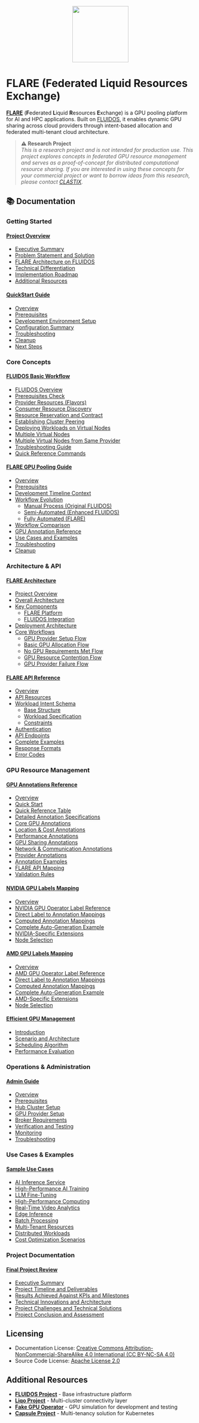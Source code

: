 <!-- markdownlint-disable first-line-h1 -->
<p align="center">
<a href="https://fluidos.eu/"><img src="https://github.com/fluidos-project/quick-start-guide/raw/1169710781fc338c977944dafcdd0e0240ae5821/.assets/img/fluidoslogo.png" width="150"/></a>
</p>

# FLARE (Federated Liquid Resources Exchange)

[**FLARE**](https://github.com/clastix/flare) (**F**ederated **L**iquid **R**esources **E**xchange) is a GPU pooling platform for AI and HPC applications. Built on [FLUIDOS](https://fluidos.eu/), it enables dynamic GPU sharing across cloud providers through intent-based allocation and federated multi-tenant cloud architecture.

> **⚠️ Research Project**  
> _This is a research project and is not intended for production use. This project explores concepts in federated GPU resource management and serves as a proof-of-concept for distributed computational resource sharing. If you are interested in using these concepts for your commercial project or want to borrow ideas from this research, please contact [CLASTIX](https://clastix.io)._


## 📚 Documentation

### Getting Started

#### [Project Overview](docs/FLARE_Project_Overview.md)
- [Executive Summary](docs/FLARE_Project_Overview.md#executive-summary)
- [Problem Statement and Solution](docs/FLARE_Project_Overview.md#problem-statement-and-proposed-solution)
- [FLARE Architecture on FLUIDOS](docs/FLARE_Project_Overview.md#flare-architecture-on-fluidos)
- [Technical Differentiation](docs/FLARE_Project_Overview.md#technical-differentiation)
- [Implementation Roadmap](docs/FLARE_Project_Overview.md#implementation-roadmap)
- [Additional Resources](docs/FLARE_Project_Overview.md#additional-resources)

#### [QuickStart Guide](docs/FLARE_QuickStart_Guide.md)
- [Overview](docs/FLARE_QuickStart_Guide.md#overview)
- [Prerequisites](docs/FLARE_QuickStart_Guide.md#prerequisites)
- [Development Environment Setup](docs/FLARE_QuickStart_Guide.md#development-environment-setup)
- [Configuration Summary](docs/FLARE_QuickStart_Guide.md#configuration-summary)
- [Troubleshooting](docs/FLARE_QuickStart_Guide.md#troubleshooting)
- [Cleanup](docs/FLARE_QuickStart_Guide.md#cleanup)
- [Next Steps](docs/FLARE_QuickStart_Guide.md#next-steps)

### Core Concepts

#### [FLUIDOS Basic Workflow](docs/FLUIDOS_Basic_Workflow.md)
- [FLUIDOS Overview](docs/FLUIDOS_Basic_Workflow.md#fluidos-overview)
- [Prerequisites Check](docs/FLUIDOS_Basic_Workflow.md#prerequisites-check)
- [Provider Resources (Flavors)](docs/FLUIDOS_Basic_Workflow.md#part-1-provider-resources-flavors)
- [Consumer Resource Discovery](docs/FLUIDOS_Basic_Workflow.md#part-2-consumer-resource-discovery)
- [Resource Reservation and Contract](docs/FLUIDOS_Basic_Workflow.md#part-3-resource-reservation-and-contract)
- [Establishing Cluster Peering](docs/FLUIDOS_Basic_Workflow.md#part-4-establishing-cluster-peering)
- [Deploying Workloads on Virtual Nodes](docs/FLUIDOS_Basic_Workflow.md#part-5-deploying-workloads-on-virtual-nodes)
- [Multiple Virtual Nodes](docs/FLUIDOS_Basic_Workflow.md#part-6-virtual-node-from-different-provider)
- [Multiple Virtual Nodes from Same Provider](docs/FLUIDOS_Basic_Workflow.md#part-7-multiple-virtual-nodes-from-same-provider)
- [Troubleshooting Guide](docs/FLUIDOS_Basic_Workflow.md#part-8-troubleshooting-guide)
- [Quick Reference Commands](docs/FLUIDOS_Basic_Workflow.md#part-9-quick-reference-commands)

#### [FLARE GPU Pooling Guide](docs/FLARE_GPU_Pooling_Guide.md)
- [Overview](docs/FLARE_GPU_Pooling_Guide.md#overview)
- [Prerequisites](docs/FLARE_GPU_Pooling_Guide.md#prerequisites)
- [Development Timeline Context](docs/FLARE_GPU_Pooling_Guide.md#development-timeline-context)
- [Workflow Evolution](docs/FLARE_GPU_Pooling_Guide.md#workflow-evolution)
  - [Manual Process (Original FLUIDOS)](docs/FLARE_GPU_Pooling_Guide.md#workflow-1-manual-process-original-fluidos)
  - [Semi-Automated (Enhanced FLUIDOS)](docs/FLARE_GPU_Pooling_Guide.md#workflow-2-semi-automated-enhanced-fluidos)
  - [Fully Automated (FLARE)](docs/FLARE_GPU_Pooling_Guide.md#workflow-3-fully-automated-flare)
- [Workflow Comparison](docs/FLARE_GPU_Pooling_Guide.md#workflow-comparison)
- [GPU Annotation Reference](docs/FLARE_GPU_Pooling_Guide.md#gpu-annotation-reference)
- [Use Cases and Examples](docs/FLARE_GPU_Pooling_Guide.md#use-cases-and-examples)
- [Troubleshooting](docs/FLARE_GPU_Pooling_Guide.md#troubleshooting)
- [Cleanup](docs/FLARE_GPU_Pooling_Guide.md#cleanup)

### Architecture & API

#### [FLARE Architecture](docs/FLARE_Architecture.md)
- [Project Overview](docs/FLARE_Architecture.md#project-overview)
- [Overall Architecture](docs/FLARE_Architecture.md#overall-architecture)
- [Key Components](docs/FLARE_Architecture.md#key-components)
  - [FLARE Platform](docs/FLARE_Architecture.md#flare-platform)
  - [FLUIDOS Integration](docs/FLARE_Architecture.md#fluidos-integration)
- [Deployment Architecture](docs/FLARE_Architecture.md#deployment-architecture)
- [Core Workflows](docs/FLARE_Architecture.md#core-workflows)
  - [GPU Provider Setup Flow](docs/FLARE_Architecture.md#1-gpu-provider-setup-flow)
  - [Basic GPU Allocation Flow](docs/FLARE_Architecture.md#2-basic-gpu-allocation-flow)
  - [No GPU Requirements Met Flow](docs/FLARE_Architecture.md#3-no-gpu-requirements-met-flow)
  - [GPU Resource Contention Flow](docs/FLARE_Architecture.md#4-gpu-resource-contention-flow)
  - [GPU Provider Failure Flow](docs/FLARE_Architecture.md#5-gpu-provider-failure-flow)

#### [FLARE API Reference](docs/FLARE_API_Reference.md)
- [Overview](docs/FLARE_API_Reference.md#overview)
- [API Resources](docs/FLARE_API_Reference.md#api-resources)
- [Workload Intent Schema](docs/FLARE_API_Reference.md#workload-intent-schema)
  - [Base Structure](docs/FLARE_API_Reference.md#base-structure)
  - [Workload Specification](docs/FLARE_API_Reference.md#workload-specification)
  - [Constraints](docs/FLARE_API_Reference.md#constraints)
- [Authentication](docs/FLARE_API_Reference.md#authentication)
- [API Endpoints](docs/FLARE_API_Reference.md#api-endpoints)
- [Complete Examples](docs/FLARE_API_Reference.md#complete-examples)
- [Response Formats](docs/FLARE_API_Reference.md#response-formats)
- [Error Codes](docs/FLARE_API_Reference.md#error-codes)

### GPU Resource Management

#### [GPU Annotations Reference](docs/FLARE_GPU_Annotations_Reference.md)
- [Overview](docs/FLARE_GPU_Annotations_Reference.md#overview)
- [Quick Start](docs/FLARE_GPU_Annotations_Reference.md#quick-start)
- [Quick Reference Table](docs/FLARE_GPU_Annotations_Reference.md#quick-reference-table)
- [Detailed Annotation Specifications](docs/FLARE_GPU_Annotations_Reference.md#detailed-annotation-specifications)
- [Core GPU Annotations](docs/FLARE_GPU_Annotations_Reference.md#core-gpu-annotations-required)
- [Location & Cost Annotations](docs/FLARE_GPU_Annotations_Reference.md#location-annotations-required---manual)
- [Performance Annotations](docs/FLARE_GPU_Annotations_Reference.md#performance-annotations-manual---optional)
- [GPU Sharing Annotations](docs/FLARE_GPU_Annotations_Reference.md#gpu-sharing-annotations-manual---optional)
- [Network & Communication Annotations](docs/FLARE_GPU_Annotations_Reference.md#network-performance-annotations-optional)
- [Provider Annotations](docs/FLARE_GPU_Annotations_Reference.md#provider-annotations-optional)
- [Annotation Examples](docs/FLARE_GPU_Annotations_Reference.md#annotation-examples)
- [FLARE API Mapping](docs/FLARE_GPU_Annotations_Reference.md#flare-api-mapping)
- [Validation Rules](docs/FLARE_GPU_Annotations_Reference.md#validation-rules)

#### [NVIDIA GPU Labels Mapping](docs/NVIDIA_GPU_Labels_Mapping.md)
- [Overview](docs/NVIDIA_GPU_Labels_Mapping.md#overview)
- [NVIDIA GPU Operator Label Reference](docs/NVIDIA_GPU_Labels_Mapping.md#nvidia-gpu-operator-label-reference)
- [Direct Label to Annotation Mappings](docs/NVIDIA_GPU_Labels_Mapping.md#direct-label-to-annotation-mappings)
- [Computed Annotation Mappings](docs/NVIDIA_GPU_Labels_Mapping.md#computed-annotation-mappings)
- [Complete Auto-Generation Example](docs/NVIDIA_GPU_Labels_Mapping.md#complete-auto-generation-example)
- [NVIDIA-Specific Extensions](docs/NVIDIA_GPU_Labels_Mapping.md#nvidia-specific-extensions)
- [Node Selection](docs/NVIDIA_GPU_Labels_Mapping.md#node-selection)

#### [AMD GPU Labels Mapping](docs/AMD_GPU_Labels_Mapping.md)
- [Overview](docs/AMD_GPU_Labels_Mapping.md#overview)
- [AMD GPU Operator Label Reference](docs/AMD_GPU_Labels_Mapping.md#amd-gpu-operator-label-reference)
- [Direct Label to Annotation Mappings](docs/AMD_GPU_Labels_Mapping.md#direct-label-to-annotation-mappings)
- [Computed Annotation Mappings](docs/AMD_GPU_Labels_Mapping.md#computed-annotation-mappings)
- [Complete Auto-Generation Example](docs/AMD_GPU_Labels_Mapping.md#complete-auto-generation-example)
- [AMD-Specific Extensions](docs/AMD_GPU_Labels_Mapping.md#amd-specific-extensions)
- [Node Selection](docs/AMD_GPU_Labels_Mapping.md#node-selection)

#### [Efficient GPU Management](docs/FLARE_placeholder.md)
- [Introduction](docs/FLARE_placeholder.md#introduction)
- [Scenario and Architecture](docs/FLARE_placeholder.md#scenario-and-architecture)
- [Scheduling Algorithm](docs/FLARE_placeholder.md#scheduling-algorithm)
- [Performance Evaluation](docs/FLARE_placeholder.md#performance-evaluation)

### Operations & Administration

#### [Admin Guide](docs/FLARE_Admin_Guide.md)
- [Overview](docs/FLARE_Admin_Guide.md#overview)
- [Prerequisites](docs/FLARE_Admin_Guide.md#prerequisites)
- [Hub Cluster Setup](docs/FLARE_Admin_Guide.md#hub-cluster-setup-flare-consumer)
- [GPU Provider Setup](docs/FLARE_Admin_Guide.md#gpu-provider-setup)
- [Broker Requirements](docs/FLARE_Admin_Guide.md#broker-requirements)
- [Verification and Testing](docs/FLARE_Admin_Guide.md#verification)
- [Monitoring](docs/FLARE_Admin_Guide.md#monitoring)
- [Troubleshooting](docs/FLARE_Admin_Guide.md#troubleshooting)

### Use Cases & Examples

#### [Sample Use Cases](docs/FLARE_Sample_Use_Cases.md)
- [AI Inference Service](docs/FLARE_Sample_Use_Cases.md#1-ai-inference-service)
- [High-Performance AI Training](docs/FLARE_Sample_Use_Cases.md#2-high-performance-ai-training)
- [LLM Fine-Tuning](docs/FLARE_Sample_Use_Cases.md#3-llm-fine-tuning)
- [High-Performance Computing](docs/FLARE_Sample_Use_Cases.md#4-high-performance-computing)
- [Real-Time Video Analytics](docs/FLARE_Sample_Use_Cases.md#5-real-time-video-analytics)
- [Edge Inference](docs/FLARE_Sample_Use_Cases.md#6-edge-inference)
- [Batch Processing](docs/FLARE_Sample_Use_Cases.md#7-batch-processing)
- [Multi-Tenant Resources](docs/FLARE_Sample_Use_Cases.md#8-multi-tenant-resources)
- [Distributed Workloads](docs/FLARE_Sample_Use_Cases.md#9-distributed-workloads)
- [Cost Optimization Scenarios](docs/FLARE_Sample_Use_Cases.md#10-cost-optimization-scenarios)

### Project Documentation

#### [Final Project Review](docs/FLARE_Final_Project_Review.md)
- [Executive Summary](docs/FLARE_Final_Project_Review.md#executive-summary)
- [Project Timeline and Deliverables](docs/FLARE_Final_Project_Review.md#project-timeline-and-deliverables)
- [Results Achieved Against KPIs and Milestones](docs/FLARE_Final_Project_Review.md#results-achieved-against-kpis-and-milestones)
- [Technical Innovations and Architecture](docs/FLARE_Final_Project_Review.md#technical-innovations-and-architecture)
- [Project Challenges and Technical Solutions](docs/FLARE_Final_Project_Review.md#project-challenges-and-technical-solutions)
- [Project Conclusion and Assessment](docs/FLARE_Final_Project_Review.md#project-conclusion-and-assessment)


## Licensing

- Documentation License: [Creative Commons Attribution-NonCommercial-ShareAlike 4.0 International (CC BY-NC-SA 4.0)](https://creativecommons.org/licenses/by-nc-sa/4.0/)
- Source Code License: [Apache License 2.0](https://www.apache.org/licenses/LICENSE-2.0)

## Additional Resources

- **[FLUIDOS Project](https://github.com/fluidos-project)** - Base infrastructure platform
- **[Liqo Project](https://liqo.io)** - Multi-cluster connectivity layer
- **[Fake GPU Operator](https://github.com/run-ai/fake-gpu-operator)** - GPU simulation for development and testing
- **[Capsule Project](https://projectcapsule.dev)** - Multi-tenancy solution for Kubernetes